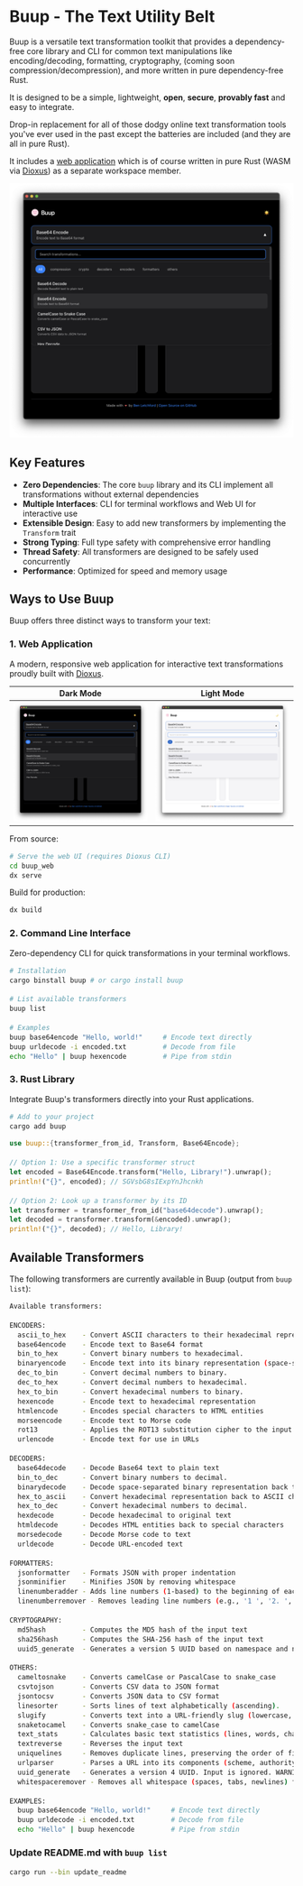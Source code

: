 # Buup - The Text Utility Belt

Buup is a versatile text transformation toolkit that provides a dependency-free core library and CLI for common text manipulations like encoding/decoding, formatting, cryptography, (coming soon compression/decompression), and more written in pure dependency-free Rust.

It is designed to be a simple, lightweight, **open**, **secure**, **provably fast** and easy to integrate.

Drop-in replacement for all of those dodgy online text transformation tools you've ever used in the past except the batteries are included (and they are all in pure Rust).

It includes a [web application](https://buup.io) which is of course written in pure Rust (WASM via [Dioxus](https://dioxuslabs.com/)) as a separate workspace member.

<div align="center">
    <a href="https://buup.io">
        <img src="buup_web/assets/web-screenshot-dark.png">
    </a>
</div>

## Key Features

- **Zero Dependencies**: The core `buup` library and its CLI implement all transformations without external dependencies
- **Multiple Interfaces**: CLI for terminal workflows and Web UI for interactive use
- **Extensible Design**: Easy to add new transformers by implementing the `Transform` trait
- **Strong Typing**: Full type safety with comprehensive error handling
- **Thread Safety**: All transformers are designed to be safely used concurrently
- **Performance**: Optimized for speed and memory usage

## Ways to Use Buup

Buup offers three distinct ways to transform your text:

### 1. Web Application

A modern, responsive web application for interactive text transformations proudly built with [Dioxus](https://dioxuslabs.com/).

|                            Dark Mode                            |                            Light Mode                            |
| :-------------------------------------------------------------: | :--------------------------------------------------------------: |
| <img src="buup_web/assets/web-screenshot-dark.png" width="400"> | <img src="buup_web/assets/web-screenshot-light.png" width="400"> |

From source:

```bash
# Serve the web UI (requires Dioxus CLI)
cd buup_web
dx serve
```

Build for production:

```bash
dx build
```

### 2. Command Line Interface

Zero-dependency CLI for quick transformations in your terminal workflows.

```bash
# Installation
cargo binstall buup # or cargo install buup

# List available transformers
buup list

# Examples
buup base64encode "Hello, world!"     # Encode text directly
buup urldecode -i encoded.txt         # Decode from file
echo "Hello" | buup hexencode         # Pipe from stdin
```

### 3. Rust Library

Integrate Buup's transformers directly into your Rust applications.

```bash
# Add to your project
cargo add buup
```

```rust
use buup::{transformer_from_id, Transform, Base64Encode};

// Option 1: Use a specific transformer struct
let encoded = Base64Encode.transform("Hello, Library!").unwrap();
println!("{}", encoded); // SGVsbG8sIExpYnJhcnkh

// Option 2: Look up a transformer by its ID
let transformer = transformer_from_id("base64decode").unwrap();
let decoded = transformer.transform(&encoded).unwrap();
println!("{}", decoded); // Hello, Library!
```

## Available Transformers

The following transformers are currently available in Buup (output from `buup list`):

```bash
Available transformers:

ENCODERS:
  ascii_to_hex    - Convert ASCII characters to their hexadecimal representation.
  base64encode    - Encode text to Base64 format
  bin_to_hex      - Convert binary numbers to hexadecimal.
  binaryencode    - Encode text into its binary representation (space-separated bytes).
  dec_to_bin      - Convert decimal numbers to binary.
  dec_to_hex      - Convert decimal numbers to hexadecimal.
  hex_to_bin      - Convert hexadecimal numbers to binary.
  hexencode       - Encode text to hexadecimal representation
  htmlencode      - Encodes special characters to HTML entities
  morseencode     - Encode text to Morse code
  rot13           - Applies the ROT13 substitution cipher to the input text.
  urlencode       - Encode text for use in URLs

DECODERS:
  base64decode    - Decode Base64 text to plain text
  bin_to_dec      - Convert binary numbers to decimal.
  binarydecode    - Decode space-separated binary representation back to text.
  hex_to_ascii    - Convert hexadecimal representation back to ASCII characters.
  hex_to_dec      - Convert hexadecimal numbers to decimal.
  hexdecode       - Decode hexadecimal to original text
  htmldecode      - Decodes HTML entities back to special characters
  morsedecode     - Decode Morse code to text
  urldecode       - Decode URL-encoded text

FORMATTERS:
  jsonformatter   - Formats JSON with proper indentation
  jsonminifier    - Minifies JSON by removing whitespace
  linenumberadder - Adds line numbers (1-based) to the beginning of each line.
  linenumberremover - Removes leading line numbers (e.g., '1 ', '2. ', '3:	') from each line.

CRYPTOGRAPHY:
  md5hash         - Computes the MD5 hash of the input text
  sha256hash      - Computes the SHA-256 hash of the input text
  uuid5_generate  - Generates a version 5 UUID based on namespace and name using SHA-1. Input format: "namespace|name". Namespace can be a UUID or one of: dns, url, oid, x500.

OTHERS:
  cameltosnake    - Converts camelCase or PascalCase to snake_case
  csvtojson       - Converts CSV data to JSON format
  jsontocsv       - Converts JSON data to CSV format
  linesorter      - Sorts lines of text alphabetically (ascending).
  slugify         - Converts text into a URL-friendly slug (lowercase, dashes, removes special chars)
  snaketocamel    - Converts snake_case to camelCase
  text_stats      - Calculates basic text statistics (lines, words, chars, sentences)
  textreverse     - Reverses the input text
  uniquelines     - Removes duplicate lines, preserving the order of first occurrence.
  urlparser       - Parses a URL into its components (scheme, authority, path, query, fragment)
  uuid_generate   - Generates a version 4 UUID. Input is ignored. WARNING: Uses a non-cryptographically secure PRNG.
  whitespaceremover - Removes all whitespace (spaces, tabs, newlines) from the input text.

EXAMPLES:
  buup base64encode "Hello, world!"     # Encode text directly
  buup urldecode -i encoded.txt         # Decode from file
  echo "Hello" | buup hexencode         # Pipe from stdin
```

### Update README.md with `buup list`

```bash
cargo run --bin update_readme
```
